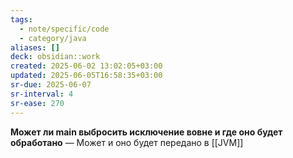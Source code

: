 ```yaml
---
tags:
  - note/specific/code
  - category/java
aliases: []
deck: obsidian::work
created: 2025-06-02 13:02:05+03:00
updated: 2025-06-05T16:58:35+03:00
sr-due: 2025-06-07
sr-interval: 4
sr-ease: 270
---
```


**Может ли main выбросить исключение вовне и где оно будет обработано**
—
Может и оно будет передано в [[JVM]]
